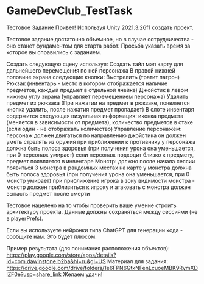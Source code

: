 # GameDevClub_TestTask
Тестовое Задание
Привет!
Используя Unity 2021.3.26f1 создать проект.


Тестовое задание достаточно объемное, но в случае сотрудничества - оно станет фундаментом для старта работ. Просьба указать время за которое вы справились с заданием.

Создать следующую сцену используя:
Создать тайл мэп карту для дальнейшего перемещения по ней персонажа
В правой нижней половине экрана следующие кнопки:
Выстрелить (тратит патрон)
Рюкзак (инвентарь - место в котором отображается наличие предметов, каждый предмет в отдельной ячейке)
Джойстик в левом нижнем углу экрана (управляет перемещением персонажа)
Удалить предмет из рюкзака (При нажатии на предмет в рюкзаке, появляется кнопка удалить, после нажатия предмет пропадает)
В слоте инвентаря содержится следующая визуальная информация: иконка предмета (меняется в зависимости от предмета), количество предметов в стаке (если один - не отображать количество)
Управление персонажем:
персонаж должен двигаться по направлению джойстика
он должен уметь стрелять из оружия при приближении к противнику
у персонажа должна быть полоса здоровья (при получения урона она уменьшается, при 0 персонаж умирает)
если персонаж подходит близко к предмету, предмет появляется в инвентаре
Монстр: 
должно после начала сессии появиться 3 монстра в рандомных местах на карте
у монстра должна быть полоса здоровья (при получения урона она уменьшается, при 0 монстр умирает)
при приближение игрока в зону видимости монстра - монстр должен приблизиться к игроку и атаковать
с монстра должен выпасть предмет после смерти

Тестовое нацелено на то чтобы проверить ваше умение строить архитектуру проекта.
Данные должны сохраняться между сессиями (не в playerPrefs). 

Если вы используете нейронки типа ChatGPT для генерации кода - сообщите нам. Это будет плюсом.

Пример результата (для понимания расположения объектов):
https://play.google.com/store/apps/details?id=com.dawinstone.b2ba&hl=ru&gl=US
Материал для задания:
https://drive.google.com/drive/folders/1e6FPN6GtkNFenLcuoeMBK9RymXDlZF0e?usp=share_link
Желаем удачи!
